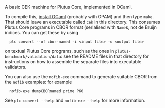 A basic CEK machine for Plutus Core, implemented in OCaml.

To compile this, [install OCaml](https://ocaml.org/docs/install.html) (probably
with OPAM) and then type `make`.  That should leave an executable called `cek`
in this directory.  This consumes Plutus Core programs in CBOR format (serialised
with `Name`s, not de Bruijn indices.  You can get these by using

```
  plc convert --of cbor-named -i <input file> -o <output file>
```

on textual Plutus Core programs, such as the ones in
`plutus-benchmark/validation/data`: see the README files in that directory for instructions
on how to assemble the separate files into executable validators.

You can also use the `nofib-exe` command to generate suitable CBOR from the `nofib` examples:
for example

```
  nofib-exe dumpCBORnamed prime P60
```

See `plc convert --help` and `nofib-exe --help` for more information.
